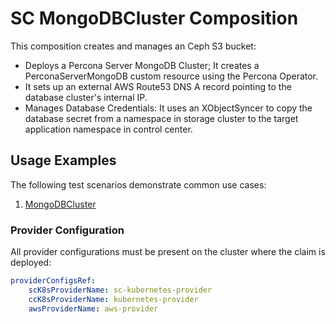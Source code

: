 # SC MongoDBCluster Composition

This composition creates and manages an Ceph S3 bucket:
- Deploys a Percona Server MongoDB Cluster; It creates a PerconaServerMongoDB custom resource using the Percona Operator.
- It sets up an external AWS Route53 DNS A record pointing to the database cluster's internal IP.
- Manages Database Credentials: It uses an XObjectSyncer to copy the database secret from a namespace in storage cluster to the target application namespace in control center.

## Usage Examples

The following test scenarios demonstrate common use cases:

1. [MongoDBCluster](test/scenarios/standard/claim.yaml)

### Provider Configuration

All provider configurations must be present on the cluster where the claim is deployed:

```yaml
providerConfigsRef:
    scK8sProviderName: sc-kubernetes-provider
    ccK8sProviderName: kubernetes-provider
    awsProviderName: aws-provider
```